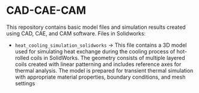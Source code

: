 # CAD-CAE-CAM
This repository contains basic model files and simulation results created using CAD, CAE, and CAM software.
Files in Solidworks:
- `heat_cooling_simulation_solidworks` -> This file contains a 3D model used for simulating heat exchange during the cooling process of hot-rolled coils in SolidWorks. The geometry consists of multiple layered coils created with linear patterning and includes reference axes for thermal analysis. The model is prepared for transient thermal simulation with appropriate material properties, boundary conditions, and mesh settings
